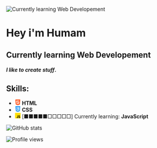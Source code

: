![Currently learning Web Developement](https://i.ibb.co/ygD0nH3/gifgif.gif)

# Hey i'm Humam 
## Currently learning Web Developement

#### *I like to create stuff*.

## Skills:

* ![html](/html.png) **HTML**
* ![css](/css.png) **CSS**
* ![javascript](/js.png) [■■■■■□□□□□] Currently learning: **JavaScript**



![GitHub stats](https://github-readme-stats.vercel.app/api?username=Humaminho&show_icons=true&count_private=true)  

![Profile views](https://gpvc.arturio.dev/Humaminho)  
